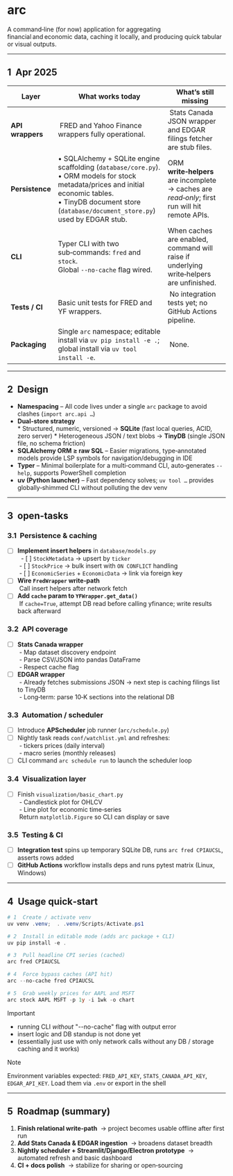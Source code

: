 # arc

A command‑line (for now) application for aggregating financial and economic data, caching it locally, and producing quick tabular or visual outputs.

---
## 1  Apr 2025

| Layer | What works today | What’s still missing |
|-------|------------------|-----------------------|
| **API wrappers** | FRED and Yahoo Finance wrappers fully operational. | Stats Canada JSON wrapper and EDGAR filings fetcher are stub files. |
| **Persistence** | • SQLAlchemy + SQLite engine scaffolding (`database/core.py`).<br>• ORM models for stock metadata/prices and initial economic tables.<br>• TinyDB document store (`database/document_store.py`) used by EDGAR stub. | ORM **write‑helpers** are incomplete → caches are *read‑only*; first run will hit remote APIs. |
| **CLI** | Typer CLI with two sub‑commands: `fred` and `stock`.<br>Global `--no-cache` flag wired. | When caches are enabled, command will raise if underlying write‑helpers are unfinished. |
| **Tests / CI** | Basic unit tests for FRED and YF wrappers. | No integration tests yet; no GitHub Actions pipeline. |
| **Packaging** | Single `arc` namespace; editable install via `uv pip install -e .`; global install via `uv tool install -e`. | None. |

---
## 2  Design

* **Namespacing** – All code lives under a single `arc` package to avoid clashes (`import arc.api …`)
* **Dual‑store strategy**  
  * Structured, numeric, versioned → **SQLite** (fast local queries, ACID, zero server)
  * Heterogeneous JSON / text blobs → **TinyDB** (single JSON file, no schema friction)
* **SQLAlchemy ORM ≥ raw SQL** – Easier migrations, type‑annotated models provide LSP symbols for navigation/debugging in IDE
* **Typer** – Minimal boilerplate for a multi‑command CLI, auto‑generates `--help`, supports PowerShell completion
* **uv (Python launcher)** – Fast dependency solves; `uv tool …` provides globally‑shimmed CLI without polluting the dev venv

---
## 3  open-tasks

### 3.1  Persistence & caching

- [ ] **Implement insert helpers** in `database/models.py`  
   - [ ] `StockMetadata` → upsert by `ticker`  
  - [ ] `StockPrice` → bulk insert with `ON CONFLICT` handling  
  - [ ] `EconomicSeries` + `EconomicData` → link via foreign key
- [ ] **Wire `FredWrapper` write‑path**  
  Call insert helpers after network fetch
- [ ] **Add `cache` param to `YFWrapper.get_data()`**  
  If `cache=True`, attempt DB read before calling yfinance; write results back afterward

### 3.2  API coverage

- [ ] **Stats Canada wrapper**  
  - Map dataset discovery endpoint  
  - Parse CSV/JSON into pandas DataFrame  
  - Respect cache flag
- [ ] **EDGAR wrapper**  
  - Already fetches submissions JSON → next step is caching filings list to TinyDB  
  - Long‑term: parse 10‑K sections into the relational DB

### 3.3  Automation / scheduler

- [ ] Introduce **APScheduler** job runner (`arc/schedule.py`)
- [ ] Nightly task reads `conf/watchlist.yml` and refreshes:  
  - tickers prices (daily interval)  
  - macro series (monthly releases)
- [ ] CLI command `arc schedule run` to launch the scheduler loop

### 3.4  Visualization layer

- [ ] Finish `visualization/basic_chart.py`  
  - Candlestick plot for OHLCV  
  - Line plot for economic time‑series  
  Return `matplotlib.Figure` so CLI can display or save

### 3.5  Testing & CI

- [ ] **Integration test** spins up temporary SQLite DB, runs `arc fred CPIAUCSL`, asserts rows added
- [ ] **GitHub Actions** workflow installs deps and runs pytest matrix (Linux, Windows)

---
## 4  Usage quick‑start

```powershell
# 1  Create / activate venv
uv venv .venv;  . .venv/Scripts/Activate.ps1

# 2  Install in editable mode (adds arc package + CLI)
uv pip install -e .

# 3  Pull headline CPI series (cached)
arc fred CPIAUCSL

# 4  Force bypass caches (API hit)
arc --no-cache fred CPIAUCSL

# 5  Grab weekly prices for AAPL and MSFT
arc stock AAPL MSFT -p 1y -i 1wk -o chart
```
>[!IMPORTANT]
>- running CLI *without* "--no-cache" flag with output error  
>- insert logic and DB standup is not done yet  
>- (essentially just use with only network calls without any DB / storage caching and it works)

>[!NOTE]
>Environment variables expected: `FRED_API_KEY`, `STATS_CANADA_API_KEY`, `EDGAR_API_KEY`. Load them via `.env` or export in the shell

---
## 5  Roadmap (summary)

1. **Finish relational write‑path**  → project becomes usable offline after first run  
2. **Add Stats Canada & EDGAR ingestion**  → broadens dataset breadth  
3. **Nightly scheduler + Streamlit/Django/Electron prototype**  → automated refresh and basic dashboard  
4. **CI + docs polish**  → stabilize for sharing or open‑sourcing

